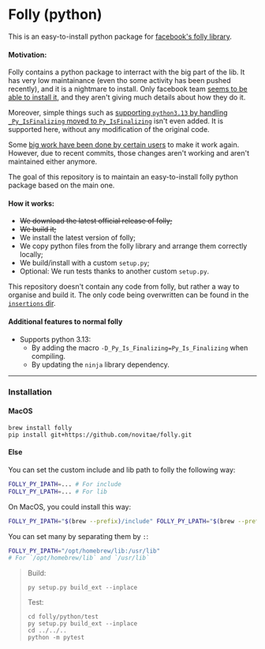 # Folly (python)
This is an easy-to-install python package for [facebook's folly library](https://github.com/facebook/folly).
#### Motivation:
Folly contains a python package to interract with the big part of the lib. It has very low maintainance (even tho some activity has been pushed recently), and it is a nightmare to install. Only facebook team [seems to be able to install it](https://github.com/facebook/folly/pull/2361#issuecomment-2598875276), and they aren't giving much details about how they do it.

Moreover, simple things such as [supporting `python3.13` by handling `_Py_IsFinalizing` moved to `Py_IsFinalizing`](https://github.com/facebook/folly/pull/2360) isn't even added. It is supported here, without any modification of the original code.

Some [big work have been done by certain users](https://github.com/facebook/folly/issues/1703) to make it work again. However, due to recent commits, those changes aren't working and aren't maintained either anymore.

The goal of this repository is to maintain an easy-to-install folly python package based on the main one.
#### How it works:
- ~~We download the latest official release of folly;~~
- ~~We build it;~~
- We install the latest version of folly;
- We copy python files from the folly library and arrange them correctly locally;
- We build/install with a custom `setup.py`;
- Optional: We run tests thanks to another custom `setup.py`.

This repository doesn't contain any code from folly, but rather a way to organise and build it. The only code being overwritten can be found in the [`insertions` dir](./insertions/).
#### Additional features to normal folly
- Supports python 3.13:
  - By adding the macro `-D_Py_Is_Finalizing=Py_Is_Finalizing` when compiling.
  - By updating the `ninja` library dependency.
---
### Installation
#### MacOS
```
brew install folly
pip install git+https://github.com/novitae/folly.git
```
#### Else
You can set the custom include and lib path to folly the following way:
```sh
FOLLY_PY_IPATH=... # For include
FOLLY_PY_LPATH=... # For lib
```
On MacOS, you could install this way:
```sh
FOLLY_PY_IPATH="$(brew --prefix)/include" FOLLY_PY_LPATH="$(brew --prefix)/lib" pip install .
```
You can set many by separating them by `:`:
```sh
FOLLY_PY_IPATH="/opt/homebrew/lib:/usr/lib"
# For `/opt/homebrew/lib` and `/usr/lib`
```

> Build:
> ```
> py setup.py build_ext --inplace
> ```
> Test:
> ```
> cd folly/python/test
> py setup.py build_ext --inplace
> cd ../../..
> python -m pytest
> ```